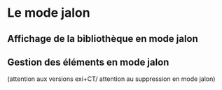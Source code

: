 # Le mode jalon

## Affichage de la bibliothèque en mode jalon

## Gestion des éléments en mode jalon 

(attention aux versions exi+CT/ attention au suppression en mode jalon)